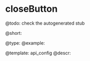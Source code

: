 closeButton
=============

@todo:
	check the autogenerated stub


@short:
	

@type: 
@example:


@template:	api_config
@descr:


